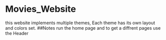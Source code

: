 # Movies_Website
this website implements multiple themes, Each theme has its own layout and colors set.
##Notes
run the home page and to get a diffrent pages use the Header 
